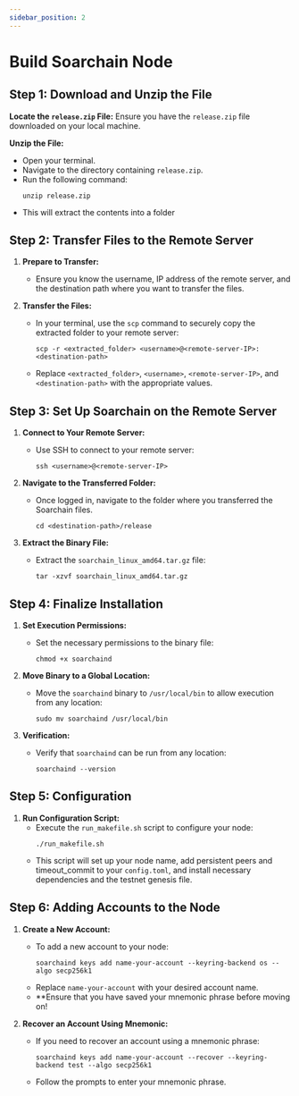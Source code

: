 ```yaml
---
sidebar_position: 2
---
```


# Build Soarchain Node

## Step 1: Download and Unzip the File

**Locate the `release.zip` File:** Ensure you have the `release.zip` file downloaded on your local machine.

**Unzip the File:**
   - Open your terminal.
   - Navigate to the directory containing `release.zip`.
   - Run the following command:
     ```
     unzip release.zip
     ```
   - This will extract the contents into a folder

## Step 2: Transfer Files to the Remote Server

1. **Prepare to Transfer:**
   - Ensure you know the username, IP address of the remote server, and the destination path where you want to transfer the files.

2. **Transfer the Files:**
   - In your terminal, use the `scp` command to securely copy the extracted folder to your remote server:
     ```
     scp -r <extracted_folder> <username>@<remote-server-IP>:<destination-path>
     ```
   - Replace `<extracted_folder>`, `<username>`, `<remote-server-IP>`, and `<destination-path>` with the appropriate values.


## Step 3: Set Up Soarchain on the Remote Server

1. **Connect to Your Remote Server:**
   - Use SSH to connect to your remote server:
     ```
     ssh <username>@<remote-server-IP>
     ```

2. **Navigate to the Transferred Folder:**
   - Once logged in, navigate to the folder where you transferred the Soarchain files.
     ```
     cd <destination-path>/release
     ```

3. **Extract the Binary File:**
   - Extract the `soarchain_linux_amd64.tar.gz` file:
     ```
     tar -xzvf soarchain_linux_amd64.tar.gz
     ```

## Step 4: Finalize Installation

1. **Set Execution Permissions:**
   - Set the necessary permissions to the binary file:
     ```
     chmod +x soarchaind
     ```

2. **Move Binary to a Global Location:**
   - Move the `soarchaind` binary to `/usr/local/bin` to allow execution from any location:
     ```
     sudo mv soarchaind /usr/local/bin
     ```

3. **Verification:**
   - Verify that `soarchaind` can be run from any location:
     ```
     soarchaind --version
     ```

## Step 5: Configuration

1. **Run Configuration Script:**
   - Execute the `run_makefile.sh` script to configure your node:
     ```
     ./run_makefile.sh
     ```
   - This script will set up your node name, add persistent peers and timeout_commit to your `config.toml`, and install necessary dependencies and the testnet genesis file.

## Step 6: Adding Accounts to the Node

1. **Create a New Account:**
   - To add a new account to your node:
     ```
     soarchaind keys add name-your-account --keyring-backend os --algo secp256k1
     ```
   - Replace `name-your-account` with your desired account name.
   - **Ensure that you have saved your mnemonic phrase before moving on!

2. **Recover an Account Using Mnemonic:**
   - If you need to recover an account using a mnemonic phrase:
     ```
     soarchaind keys add name-your-account --recover --keyring-backend test --algo secp256k1
     ```
   - Follow the prompts to enter your mnemonic phrase.

